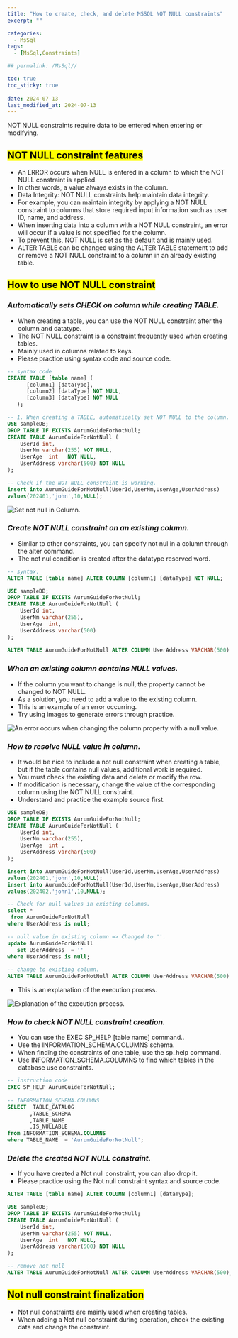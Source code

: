 ```yaml
---
title: "How to create, check, and delete MSSQL NOT NULL constraints"
excerpt: ""

categories:
  - MsSql
tags:
  - [MsSql,Constraints]

## permalink: /MsSql//

toc: true
toc_sticky: true
 
date: 2024-07-13
last_modified_at: 2024-07-13
---
```


NOT NULL constraints require data to be entered when entering or modifying.

## <mark>NOT NULL constraint features</mark>

- An ERROR occurs when NULL is entered in a column to which the NOT NULL constraint is applied. 
- In other words, a value always exists in the column.
- Data Integrity: NOT NULL constraints help maintain data integrity. 
- For example, you can maintain integrity by applying a NOT NULL constraint to columns that store required input information such as user ID, name, and address.
- When inserting data into a column with a NOT NULL constraint, an error will occur if a value is not specified for the column. 
- To prevent this, NOT NULL is set as the default and is mainly used.
- ALTER TABLE can be changed using the ALTER TABLE statement to add or remove a NOT NULL constraint to a column in an already existing table.

## <mark>How to use NOT NULL constraint</mark>

### ***Automatically sets CHECK on column while creating TABLE.***

- When creating a table, you can use the NOT NULL constraint after the column and datatype.
- The NOT NULL constraint is a constraint frequently used when creating tables.
- Mainly used in columns related to keys.
- Please practice using syntax code and source code.

```sql
-- syntax code 
CREATE TABLE [table name] (
      [column1] [dataType],
      [column2] [dataType] NOT NULL,
      [column3] [dataType] NOT NULL
   );

-- 1. When creating a TABLE, automatically set NOT NULL to the column.
USE sampleDB;
DROP TABLE IF EXISTS AurumGuideForNotNull;
CREATE TABLE AurumGuideForNotNull (
    UserId int,
    UserNm varchar(255) NOT NULL,
    UserAge  int   NOT NULL, 
    UserAddress varchar(500) NOT NULL
);

-- Check if the NOT NULL constraint is working.
insert into AurumGuideForNotNull(UserId,UserNm,UserAge,UserAddress)
values(202401,'john',10,NULL);
```

![Set not null in Column.](/assets/images/postsImages/MsSql/1013_Eng_NOTNULL_Constraints/1.jpg)

### ***Create NOT NULL constraint on an existing column.***

- Similar to other constraints, you can specify not nul in a column through the alter command.
- The not nul condition is created after the datatype reserved word.

```sql
-- syntax.
ALTER TABLE [table name] ALTER COLUMN [column1] [dataType] NOT NULL;

USE sampleDB;
DROP TABLE IF EXISTS AurumGuideForNotNull;
CREATE TABLE AurumGuideForNotNull (
    UserId int,
    UserNm varchar(255),
    UserAge  int, 
    UserAddress varchar(500)
);
 
ALTER TABLE AurumGuideForNotNull ALTER COLUMN UserAddress VARCHAR(500) NOT NULL;
```

### ***When an existing column contains NULL values.***

- If the column you want to change is null, the property cannot be changed to NOT NULL.
- As a solution, you need to add a value to the existing column.
- This is an example of an error occurring.
- Try using images to generate errors through practice.

![An error occurs when changing the column property with a null value.](/assets/images/postsImages/MsSql/1013_Eng_NOTNULL_Constraints/2.jpg)

### ***How to resolve NULL value in column.***

- It would be nice to include a not null constraint when creating a table, but if the table contains null values, additional work is required.
- You must check the existing data and delete or modify the row.
- If modification is necessary, change the value of the corresponding column using the NOT NULL constraint.
- Understand and practice the example source first.

```sql
USE sampleDB;
DROP TABLE IF EXISTS AurumGuideForNotNull;
CREATE TABLE AurumGuideForNotNull (
    UserId int,
    UserNm varchar(255),
    UserAge  int , 
    UserAddress varchar(500)
);

insert into AurumGuideForNotNull(UserId,UserNm,UserAge,UserAddress)
values(202401,'john',10,NULL);
insert into AurumGuideForNotNull(UserId,UserNm,UserAge,UserAddress)
values(202402,'john1',10,NULL);

-- Check for null values in existing columns.
select *
 from AurumGuideForNotNull   
where UserAddress is null;

-- null value in existing column => Changed to ''.
update AurumGuideForNotNull
   set UserAddress  = ''
where UserAddress is null;
 
-- change to existing column.
ALTER TABLE AurumGuideForNotNull ALTER COLUMN UserAddress VARCHAR(500) NOT NULL;
```

- This is an explanation of the execution process.

![Explanation of the execution process.](/assets/images/postsImages/MsSql/1013_Eng_NOTNULL_Constraints/3.jpg)

### ***How to check NOT NULL constraint creation.***

- You can use the EXEC SP_HELP [table name] command..
- Use the INFORMATION_SCHEMA.COLUMNS schema.
- When finding the constraints of one table, use the sp_help command.
- Use INFORMATION_SCHEMA.COLUMNS to find which tables in the database use constraints.

```sql
-- instruction code
EXEC SP_HELP AurumGuideForNotNull;
 
-- INFORMATION_SCHEMA.COLUMNS   
SELECT  TABLE_CATALOG 
       ,TABLE_SCHEMA 
       ,TABLE_NAME 
       ,IS_NULLABLE
from INFORMATION_SCHEMA.COLUMNS
where TABLE_NAME  = 'AurumGuideForNotNull';
```

### ***Delete the created NOT NULL constraint.***

- If you have created a Not null constraint, you can also drop it.
- Please practice using the Not null constraint syntax and source code.

```sql
ALTER TABLE [table name] ALTER COLUMN [column1] [dataType];

USE sampleDB;
DROP TABLE IF EXISTS AurumGuideForNotNull;
CREATE TABLE AurumGuideForNotNull (
    UserId int,
    UserNm varchar(255) NOT NULL,
    UserAge  int   NOT NULL,
    UserAddress varchar(500) NOT NULL
);

-- remove not null
ALTER TABLE AurumGuideForNotNull ALTER COLUMN UserAddress VARCHAR(500);
```

## <mark>Not null constraint finalization</mark>

- Not null constraints are mainly used when creating tables.
- When adding a Not null constraint during operation, check the existing data and change the constraint.
